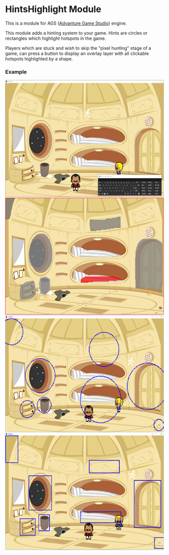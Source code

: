 HintsHighlight Module
======================

This is a module for AGS ([Advanture Game Studio](http://www.adventuregamestudio.co.uk/)) engine. 

This module adds a hinting system to your game. Hints are circles or rectangles which highlight hotspots in the game. 

Players which are stuck and wish to skip the "pixel hunting" stage of a game, can press a button to display an overlay layer with all clickable hotspots highlighted by a shape.

### Example

<img src="screenshots/demo.gif" width="635px" height="371px" />

<img src="screenshots/room_hotspots.PNG" width="635px" height="371px" />
<img src="screenshots/circles.png" width="635px" height="371px" />
<img src="screenshots/rectangles.png" width="635px" height="371px" />
